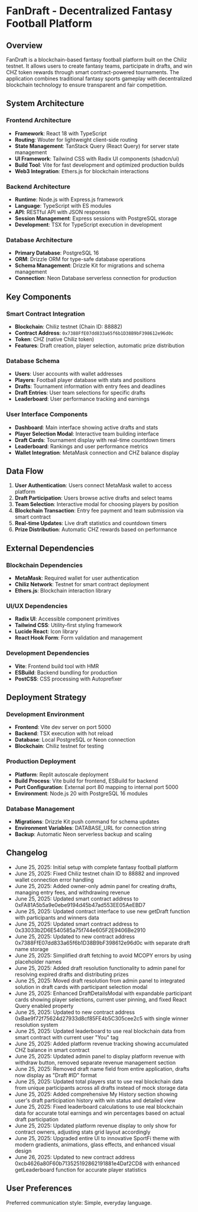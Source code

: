 # FanDraft - Decentralized Fantasy Football Platform

## Overview

FanDraft is a blockchain-based fantasy football platform built on the Chiliz testnet. It allows users to create fantasy teams, participate in drafts, and win CHZ token rewards through smart contract-powered tournaments. The application combines traditional fantasy sports gameplay with decentralized blockchain technology to ensure transparent and fair competition.

## System Architecture

### Frontend Architecture
- **Framework**: React 18 with TypeScript
- **Routing**: Wouter for lightweight client-side routing
- **State Management**: TanStack Query (React Query) for server state management
- **UI Framework**: Tailwind CSS with Radix UI components (shadcn/ui)
- **Build Tool**: Vite for fast development and optimized production builds
- **Web3 Integration**: Ethers.js for blockchain interactions

### Backend Architecture
- **Runtime**: Node.js with Express.js framework
- **Language**: TypeScript with ES modules
- **API**: RESTful API with JSON responses
- **Session Management**: Express sessions with PostgreSQL storage
- **Development**: TSX for TypeScript execution in development

### Database Architecture
- **Primary Database**: PostgreSQL 16
- **ORM**: Drizzle ORM for type-safe database operations
- **Schema Management**: Drizzle Kit for migrations and schema management
- **Connection**: Neon Database serverless connection for production

## Key Components

### Smart Contract Integration
- **Blockchain**: Chiliz testnet (Chain ID: 88882)
- **Contract Address**: `0x7388FfE07dd833a65f6b1D38B9bF398612e96d0c`
- **Token**: CHZ (native Chiliz token)
- **Features**: Draft creation, player selection, automatic prize distribution

### Database Schema
- **Users**: User accounts with wallet addresses
- **Players**: Football player database with stats and positions
- **Drafts**: Tournament information with entry fees and deadlines
- **Draft Entries**: User team selections for specific drafts
- **Leaderboard**: User performance tracking and earnings

### User Interface Components
- **Dashboard**: Main interface showing active drafts and stats
- **Player Selection Modal**: Interactive team building interface
- **Draft Cards**: Tournament display with real-time countdown timers
- **Leaderboard**: Rankings and user performance metrics
- **Wallet Integration**: MetaMask connection and CHZ balance display

## Data Flow

1. **User Authentication**: Users connect MetaMask wallet to access platform
2. **Draft Participation**: Users browse active drafts and select teams
3. **Team Selection**: Interactive modal for choosing players by position
4. **Blockchain Transaction**: Entry fee payment and team submission via smart contract
5. **Real-time Updates**: Live draft statistics and countdown timers
6. **Prize Distribution**: Automatic CHZ rewards based on performance

## External Dependencies

### Blockchain Dependencies
- **MetaMask**: Required wallet for user authentication
- **Chiliz Network**: Testnet for smart contract deployment
- **Ethers.js**: Blockchain interaction library

### UI/UX Dependencies
- **Radix UI**: Accessible component primitives
- **Tailwind CSS**: Utility-first styling framework
- **Lucide React**: Icon library
- **React Hook Form**: Form validation and management

### Development Dependencies
- **Vite**: Frontend build tool with HMR
- **ESBuild**: Backend bundling for production
- **PostCSS**: CSS processing with Autoprefixer

## Deployment Strategy

### Development Environment
- **Frontend**: Vite dev server on port 5000
- **Backend**: TSX execution with hot reload
- **Database**: Local PostgreSQL or Neon connection
- **Blockchain**: Chiliz testnet for testing

### Production Deployment
- **Platform**: Replit autoscale deployment
- **Build Process**: Vite build for frontend, ESBuild for backend
- **Port Configuration**: External port 80 mapping to internal port 5000
- **Environment**: Node.js 20 with PostgreSQL 16 modules

### Database Management
- **Migrations**: Drizzle Kit push command for schema updates
- **Environment Variables**: DATABASE_URL for connection string
- **Backup**: Automatic Neon serverless backup and scaling

## Changelog

- June 25, 2025: Initial setup with complete fantasy football platform
- June 25, 2025: Fixed Chiliz testnet chain ID to 88882 and improved wallet connection error handling
- June 25, 2025: Added owner-only admin panel for creating drafts, managing entry fees, and withdrawing revenue
- June 25, 2025: Updated smart contract address to 0xFA81A5b5a9e0ebe9194d45b47ad553EE05AeEBD7
- June 25, 2025: Updated contract interface to use new getDraft function with participants and winners data
- June 25, 2025: Updated smart contract address to 0x33033b2D6E540585a75f744e605F2E9406Be2910
- June 25, 2025: Updated to new contract address 0x7388FfE07dd833a65f6b1D38B9bF398612e96d0c with separate draft name storage
- June 25, 2025: Simplified draft fetching to avoid MCOPY errors by using placeholder names
- June 25, 2025: Added draft resolution functionality to admin panel for resolving expired drafts and distributing prizes
- June 25, 2025: Moved draft resolution from admin panel to integrated solution in draft cards with participant selection modal
- June 25, 2025: Enhanced DraftDetailsModal with expandable participant cards showing player selections, current user pinning, and fixed React Query enabled property
- June 25, 2025: Updated to new contract address 0xBae9f72f75624d27933d8cf85FE4b5C305cee2c5 with single winner resolution system
- June 25, 2025: Updated leaderboard to use real blockchain data from smart contract with current user "You" tag
- June 25, 2025: Added platform revenue tracking showing accumulated CHZ balance in smart contract
- June 25, 2025: Updated admin panel to display platform revenue with withdraw button, removed separate revenue management section
- June 25, 2025: Removed draft name field from entire application, drafts now display as "Draft #ID" format
- June 25, 2025: Updated total players stat to use real blockchain data from unique participants across all drafts instead of mock storage data
- June 25, 2025: Added comprehensive My History section showing user's draft participation history with win status and detailed view
- June 25, 2025: Fixed leaderboard calculations to use real blockchain data for accurate total earnings and win percentages based on actual draft participation
- June 25, 2025: Updated platform revenue display to only show for contract owners, adjusting stats grid layout accordingly
- June 25, 2025: Upgraded entire UI to innovative SportFi theme with modern gradients, animations, glass effects, and enhanced visual design
- June 26, 2025: Updated to new contract address 0xcb4626a80F60b713525192862191881e4Daf2CD8 with enhanced getLeaderboard function for accurate player statistics

## User Preferences

Preferred communication style: Simple, everyday language.